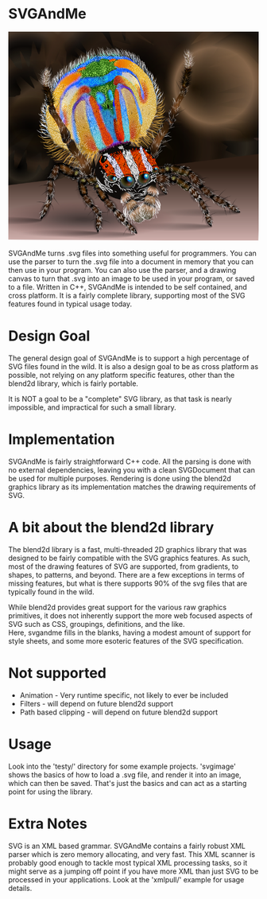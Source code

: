 # SVGAndMe

<img src="gallery/peacockspider.png" alt="peacockspider" width=640/></br>


SVGAndMe turns .svg files into something useful for programmers.  You can use
 the parser to turn the .svg file into a document in memory that you can then
 use in your program.  You can also use the parser, and a drawing canvas
 to turn that .svg into an image to be used in your program, or saved to a file.
 Written in C++, SVGAndMe is intended to be self contained, and cross platform.
 It is a fairly complete library, supporting most of the SVG features found in 
 typical usage today.
 

# Design Goal</br>
The general design goal of SVGAndMe is to support a high percentage
of SVG files found in the wild.  It is also a design goal to be as
cross platform as possible, not relying on any platform specific features, other
than the blend2d library, which is fairly portable.

It is NOT a goal to be a "complete" SVG library, as that task is nearly impossible,
and impractical for such a small library.

# Implementation</br>
SVGAndMe is fairly straightforward C++ code.  All the parsing is done with no 
external dependencies, leaving you with a clean SVGDocument that can be used
for multiple purposes.  Rendering is done using the blend2d graphics library 
as its implementation matches the drawing requirements of SVG.


# A bit about the blend2d library</br>
The blend2d library is a fast, multi-threaded 2D graphics library that was designed to be
fairly compatible with the SVG graphics features.  As such, most of the drawing features of SVG
are supported, from gradients, to shapes, to patterns, and beyond.  There are a few exceptions
in terms of missing features, but what is there supports 90% of the svg files that are
typically found in the wild.
 
While blend2d provides great support for the various raw graphics primitives, it does not
inherently support the more web focused aspects of SVG such as CSS, groupings, definitions, and the like.  
Here, svgandme fills in the blanks, having a modest amount of support for style sheets, and some more esoteric features 
of the SVG specification.

# Not supported</br>
- Animation  - Very runtime specific, not likely to ever be included
- Filters    - will depend on future blend2d support
- Path based clipping - will depend on future blend2d support

# Usage</br>
 Look into the 'testy/' directory for some example projects.  'svgimage' shows the basics of how to 
 load a .svg file, and render it into an image, which can then be saved.  That's just the basics
 and can act as a starting point for using the library.

# Extra Notes</br>
SVG is an XML based grammar.  SVGAndMe contains a fairly robust XML parser which is zero memory allocating, and very fast.  This XML scanner is probably good enough to tackle most typical XML processing tasks, so it might serve as a jumping off point if you have more XML than just SVG to be processed in your applications.  Look at the 'xmlpull/' example for usage details.


